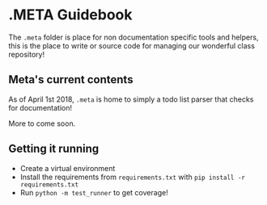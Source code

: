 # .META Guidebook

The `.meta` folder is place for non documentation specific tools and helpers, this is the place to write or source code for managing our wonderful class repository!

## Meta's current contents

As of April 1st 2018, `.meta` is home to simply a todo list parser that checks for documentation!

More to come soon.

## Getting it running

* Create a virtual environment
* Install the requirements from `requirements.txt` with `pip install -r requirements.txt`
* Run `python -m test_runner` to get coverage!
